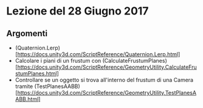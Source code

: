 # Lezione del 28 Giugno 2017

## Argomenti

* (Quaternion.Lerp)[https://docs.unity3d.com/ScriptReference/Quaternion.Lerp.html]
* Calcolare i piani di un frustum con (CalculateFrustumPlanes)[https://docs.unity3d.com/ScriptReference/GeometryUtility.CalculateFrustumPlanes.html]
* Controllare se un oggetto si trova all'interno del frustum di una Camera tramite (TestPlanesAABB)[https://docs.unity3d.com/ScriptReference/GeometryUtility.TestPlanesAABB.html]

